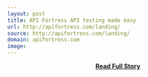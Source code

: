 ```yaml
---
layout: post
title: API Fortress API testing made easy
url: http://apifortress.com/landing/
source: http://apifortress.com/landing/
domain: apifortress.com
image: 
---
```


<p></p>
<center><p><a href="http://apifortress.com/landing/" style='padding:25px; font-sze:18px; font-weight: bold;'>Read Full Story</a></p></center>
